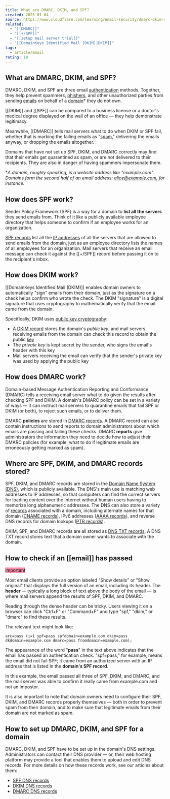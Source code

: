 ```yaml
---
title: What are DMARC, DKIM, and SPF?
created: 2025-01-04
source: https://www.cloudflare.com/learning/email-security/dmarc-dkim-spf/
related:
  - "[[DMARC]]"
  - "[[+/SPF]]"
  - "[[setup mail server trial]]"
  - "[[DomainKeys Identified Mail (DKIM)|DKIM]]"
tags:
  - article/email
rating: 18
---
```

## What are DMARC, DKIM, and SPF?

DMARC, DKIM, and SPF are three email [authentication](https://www.cloudflare.com/learning/access-management/what-is-authentication/) methods. Together, they help prevent spammers, [phishers](https://www.cloudflare.com/learning/access-management/phishing-attack/), and other unauthorized parties from sending [emails](https://www.cloudflare.com/learning/email-security/what-is-email/) on behalf of a [domain](https://www.cloudflare.com/learning/dns/glossary/what-is-a-domain-name/)\* they do not own.

[[DKIM]] and [[SPF]] can be compared to a business license or a doctor's medical degree displayed on the wall of an office — they help demonstrate legitimacy.

Meanwhile, [[DMARC]] tells mail servers what to do when DKIM or SPF fail, whether that is marking the failing emails as "[spam](https://www.cloudflare.com/learning/email-security/how-to-stop-spam-emails/)," delivering the emails anyway, or dropping the emails altogether.

Domains that have not set up SPF, DKIM, and DMARC correctly may find that their emails get quarantined as spam, or are not delivered to their recipients. They are also in danger of having spammers impersonate them.

\**A domain, roughly speaking, is a website address like "example.com". Domains form the second half of an email address: alice@example.com, for instance.*

## **How does SPF work?**

Sender Policy Framework (SPF) is a way for a domain to **list all the servers** they send emails from. 
Think of it like a publicly available employee directory that helps someone to confirm if an employee works for an organization.

[SPF records](https://www.cloudflare.com/learning/dns/dns-records/dns-spf-record/) list all the [IP addresses](https://www.cloudflare.com/learning/dns/glossary/what-is-my-ip-address/) of all the servers that are allowed to send emails from the domain, just as an employee directory lists the names of all employees for an organization. Mail servers that receive an email message can check it against the [[+/SPF]] record before passing it on to the recipient's inbox.

## **How does DKIM work?**

[[DomainKeys Identified Mail (DKIM)]] enables domain owners to automatically "sign" emails from their domain, just as the signature on a check helps confirm who wrote the check. The DKIM "signature" is a digital signature that uses cryptography to mathematically verify that the email came from the domain.

Specifically, DKIM uses [public key cryptography](https://www.cloudflare.com/learning/ssl/how-does-public-key-encryption-work/):

- A [DKIM record](https://www.cloudflare.com/learning/dns/dns-records/dns-dkim-record/) stores the domain's *public key*, and mail servers receiving emails from the domain can check this record to obtain the public [key](https://www.cloudflare.com/learning/ssl/what-is-a-cryptographic-key/)
- The *private key* is kept secret by the sender, who signs the email's header with this key
- Mail servers receiving the email can verify that the sender's private key was used by applying the public key

## How does DMARC work?

Domain-based Message Authentication Reporting and Conformance (DMARC) tells a receiving email server what to do given the results after checking SPF and DKIM.
A domain's DMARC policy can be set in a variety of ways — it can instruct mail servers to quarantine emails that fail SPF or DKIM (or both), to reject such emails, or to deliver them.

DMARC **policies** are stored in [DMARC records](https://www.cloudflare.com/learning/dns/dns-records/dns-dmarc-record/). A DMARC record can also contain instructions to send reports to domain administrators about which emails are passing and failing these checks. 
DMARC **reports** give administrators the information they need to decide how to adjust their DMARC policies (for example, what to do if legitimate emails are erroneously getting marked as spam).

## Where are SPF, DKIM, and DMARC records stored?

SPF, DKIM, and DMARC records are stored in the [Domain Name System (DNS)](https://www.cloudflare.com/learning/dns/what-is-dns/), which is publicly available. The DNS's main use is matching web addresses to IP addresses, so that computers can find the correct servers for loading content over the Internet without human users having to memorize long alphanumeric addresses. The DNS can also store a variety of [records](https://www.cloudflare.com/learning/dns/dns-records/) associated with a domain, including alternate names for that domain ([CNAME records](https://www.cloudflare.com/learning/dns/dns-records/dns-cname-record/)), IPv6 addresses ([AAAA records](https://www.cloudflare.com/learning/dns/dns-records/dns-aaaa-record/)), and reverse DNS records for domain lookups ([PTR records](https://www.cloudflare.com/learning/dns/dns-records/dns-ptr-record/)).

DKIM, SPF, and DMARC records are all stored as [DNS TXT records](https://www.cloudflare.com/learning/dns/dns-records/dns-txt-record/). A DNS TXT record stores text that a domain owner wants to associate with the domain. 
## How to check if an [[email]] has passed
<mark style="background: #FF5582A6;">important</mark>

Most email clients provide an option labeled "Show details" or "Show original" that displays the full version of an email, including its header. 
The **header** — typically a long block of text above the body of the email — is where mail servers append the results of SPF, DKIM, and DMARC.

Reading through the dense header can be tricky. Users viewing it on a browser can click "Ctrl+F" or "Command+F" and type "spf," "dkim," or "dmarc" to find these results.

The relevant text might look like:
```
arc=pass (i=1 spf=pass spfdomain=example.com dkim=pass
dkdomain=example.com dmarc=pass fromdomain=example.com);
```

The appearance of the word "**pass**" in the text above indicates that the email has passed an authentication check. "spf=pass," for example, means the email did not fail SPF;
it came from an authorized server with an IP address that is listed in the **domain's SPF record**.

In this example, the email passed all three of SPF, DKIM, and DMARC, and the mail server was able to confirm it really came from example.com and not an impostor.

It is also important to note that domain owners need to configure their SPF, DKIM, and DMARC records properly themselves — both in order to prevent spam from their domain, and to make sure that legitimate emails from their domain are not marked as spam. 
## How to set up DMARC, DKIM, and SPF for a domain

DMARC, DKIM, and SPF have to be set up in the domain's DNS settings. Administrators can contact their DNS provider — or, their web hosting platform may provide a tool that enables them to upload and edit DNS records. For more details on how these records work, see our articles about them:

- [SPF DNS records](https://www.cloudflare.com/learning/dns/dns-records/dns-spf-record/)
- [DKIM DNS records](https://www.cloudflare.com/learning/dns/dns-records/dns-dkim-record/)
- [DMARC DNS records](https://www.cloudflare.com/learning/dns/dns-records/dns-dmarc-record/)
